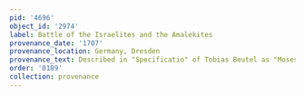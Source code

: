 ```yaml
---
pid: '4696'
object_id: '2974'
label: Battle of the Israelites and the Amalekites
provenance_date: '1707'
provenance_location: Germany, Dresden
provenance_text: Described in "Specificatio" of Tobias Beutel as "Moses und Aaron"
order: '0189'
collection: provenance
---
```

